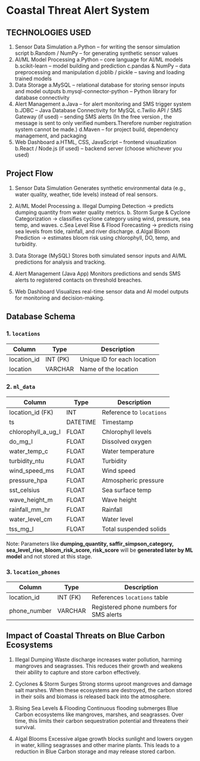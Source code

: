 # Coastal Threat Alert System

## TECHNOLOGIES USED
1. Sensor Data Simulation
    a.Python – for writing the sensor simulation script
    b.Random / NumPy – for generating synthetic sensor values
2. AI/ML Model Processing
    a.Python – core language for AI/ML models
    b.scikit-learn – model building and prediction
    c.pandas & NumPy – data preprocessing and manipulation
    d.joblib / pickle – saving and loading trained models
3. Data Storage
    a.MySQL – relational database for storing sensor inputs and model outputs
    b.mysql-connector-python – Python library for database connectivity
4. Alert Management
    a.Java – for alert monitoring and SMS trigger system
    b.JDBC – Java Database Connectivity for MySQL
    c.Twilio API / SMS Gateway (if used) – sending SMS alerts (In the free version , the message is sent to only verified numbers.Therefore number registration system cannot be made.)
    d.Maven – for project build, dependency management, and packaging
5. Web Dashboard
    a.HTML, CSS, JavaScript – frontend visualization
    b.React / Node.js (if used) – backend server (choose whichever you used)
    

## Project Flow
1. Sensor Data Simulation
    Generates synthetic environmental data (e.g., water quality, weather, tide levels) instead of real sensors.

2. AI/ML Model Processing
    a. Illegal Dumping Detection → predicts dumping quantity from water quality metrics.
    b. Storm Surge & Cyclone Categorization → classifies cyclone category using wind, pressure, sea temp, and waves.
    c.Sea Level Rise & Flood Forecasting → predicts rising sea levels from tide, rainfall, and river discharge.
    d.Algal Bloom Prediction → estimates bloom risk using chlorophyll, DO, temp, and turbidity.

3. Data Storage (MySQL)
    Stores both simulated sensor inputs and AI/ML predictions for analysis and tracking.

4. Alert Management (Java App)
    Monitors predictions and sends SMS alerts to registered contacts on threshold breaches.

5. Web Dashboard
    Visualizes real-time sensor data and AI model outputs for monitoring and decision-making.



## Database Schema
### 1. `locations`
| Column       | Type        | Description |
|--------------|------------|-------------|
| location_id  | INT (PK)   | Unique ID for each location |
| location     | VARCHAR    | Name of the location |

### 2. `ml_data`
| Column              | Type     | Description |
|---------------------|----------|-------------|
| location_id (FK)    | INT      | Reference to `locations` |
| ts                  | DATETIME | Timestamp |
| chlorophyll_a_ug_l  | FLOAT    | Chlorophyll levels |
| do_mg_l             | FLOAT    | Dissolved oxygen |
| water_temp_c        | FLOAT    | Water temperature |
| turbidity_ntu       | FLOAT    | Turbidity |
| wind_speed_ms       | FLOAT    | Wind speed |
| pressure_hpa        | FLOAT    | Atmospheric pressure |
| sst_celsius         | FLOAT    | Sea surface temp |
| wave_height_m       | FLOAT    | Wave height |
| rainfall_mm_hr      | FLOAT    | Rainfall |
| water_level_cm      | FLOAT    | Water level |
| tss_mg_l            | FLOAT    | Total suspended solids |

Note: Parameters like **dumping_quantity, saffir_simpson_category, sea_level_rise, bloom_risk_score, risk_score** will be **generated later by ML model** and not stored at this stage.

### 3. `location_phones`
| Column       | Type        | Description |
|--------------|------------|-------------|
| location_id  | INT (FK)   | References `locations` table |
| phone_number | VARCHAR    | Registered phone numbers for SMS alerts |

## Impact of Coastal Threats on Blue Carbon Ecosystems

1. Illegal Dumping
    Waste discharge increases water pollution, harming mangroves and seagrasses. This reduces their growth and weakens their ability to capture and store carbon effectively.

2. Cyclones & Storm Surges
    Strong storms uproot mangroves and damage salt marshes. When these ecosystems are destroyed, the carbon stored in their soils and biomass is released back into the atmosphere.

3. Rising Sea Levels & Flooding
    Continuous flooding submerges Blue Carbon ecosystems like mangroves, marshes, and seagrasses. Over time, this limits their carbon sequestration potential and threatens their survival.

4. Algal Blooms
    Excessive algae growth blocks sunlight and lowers oxygen in water, killing seagrasses and other marine plants. This leads to a reduction in Blue Carbon storage and may release stored carbon.